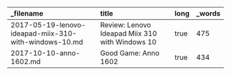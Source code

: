 | _filename                                             | title                                           | long | _words |
| :---------------------------------------------------- | :---------------------------------------------- | :--- | :----- |
| 2017-05-19-lenovo-ideapad-miix-310-with-windows-10.md | Review: Lenovo Ideapad Miix 310 with Windows 10 | true | 475    |
| 2017-10-10-anno-1602.md                               | Good Game: Anno 1602                            | true | 434    |
